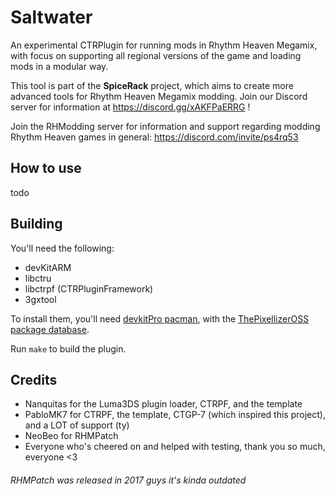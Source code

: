 # Saltwater
An experimental CTRPlugin for running mods in Rhythm Heaven Megamix, with focus on supporting all regional versions of the game and loading mods in a modular way.

This tool is part of the **SpiceRack** project, which aims to create more advanced tools for Rhythm Heaven Megamix modding. Join our Discord server for information at https://discord.gg/xAKFPaERRG !

Join the RHModding server for information and support regarding modding Rhythm Heaven games in general: https://discord.com/invite/ps4rq53

## How to use
todo
<!--
The following guides explain how to install Saltwater and Barista:
    - Hardware: https://patataofcourse.github.io/spicerack-guide/
    - Citra: https://patataofcourse.github.io/spicerack-guide/citra.html
-->

## Building
You'll need the following:

- devKitARM
- libctru
- libctrpf (CTRPluginFramework)
- 3gxtool

To install them, you'll need [devkitPro pacman](https://devkitpro.org/wiki/devkitPro_pacman), with the [ThePixellizerOSS package database](https://gitlab.com/thepixellizeross/ctrpluginframework#adding-package-database).

Run `make` to build the plugin.

## Credits
* Nanquitas for the Luma3DS plugin loader, CTRPF, and the template
* PabloMK7 for CTRPF, the template, CTGP-7 (which inspired this project), and a LOT of support (ty)
* NeoBeo for RHMPatch
* Everyone who's cheered on and helped with testing, thank you so much, everyone <3

###### RHMPatch was released in 2017 guys it's kinda outdated

